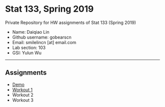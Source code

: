 # Stat 133, Spring 2019

Private Repository for HW assignments of Stat 133 (Spring 2019)

- Name: Daiqiao Lin
- Github username: gobearscn
- Email: smilelincn [at] email.com
- Lab section: 103
- GSI: Yulun Wu

-----

## Assignments

- [Demo](demo)
- [Workout 1](workout1)
- Workout 2
- Workout 3


